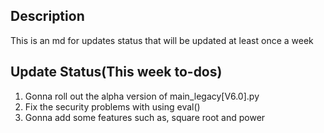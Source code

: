 ## Description
This is an md for updates status that will be updated at least once a week

## Update Status(This week to-dos)
1. Gonna roll out the alpha version of main_legacy[V6.0].py
2. Fix the security problems with using eval()
3. Gonna add some features such as, square root and power 
